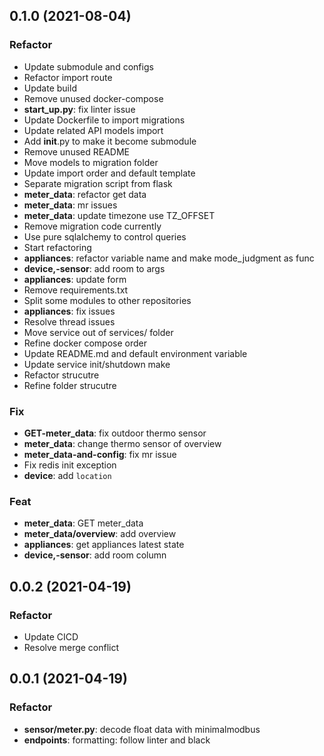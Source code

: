 ## 0.1.0 (2021-08-04)

### Refactor

- Update submodule and configs
- Refactor import route
- Update build
- Remove unused docker-compose
- **start_up.py**: fix linter issue
- Update Dockerfile to import migrations
- Update related API models import
- Add __init__.py to make it become submodule
- Remove unused README
- Move models to migration folder
- Update import order and default template
- Separate migration script from flask
- **meter_data**: refactor get data
- **meter_data**: mr issues
- **meter_data**: update timezone use TZ_OFFSET
- Remove migration code currently
- Use pure sqlalchemy to control queries
- Start refactoring
- **appliances**: refactor variable name and make mode_judgment as func
- **device,-sensor**: add room to args
- **appliances**: update form
- Remove requirements.txt
- Split some modules to other repositories
- **appliances**: fix issues
- Resolve thread issues
- Move service out of services/ folder
- Refine docker compose order
- Update README.md and default environment variable
- Update service init/shutdown make
- Refactor strucutre
- Refine folder strucutre

### Fix

- **GET-meter_data**: fix outdoor thermo sensor
- **meter_data**: change thermo sensor of overview
- **meter_data-and-config**: fix mr issue
- Fix redis init exception
- **device**: add `location`

### Feat

- **meter_data**: GET meter_data
- **meter_data/overview**: add overview
- **appliances**: get appliances latest state
- **device,-sensor**: add room column

## 0.0.2 (2021-04-19)

### Refactor

- Update CICD
- Resolve merge conflict

## 0.0.1 (2021-04-19)

### Refactor

- **sensor/meter.py**: decode float data with minimalmodbus
- **endpoints**: formatting: follow linter and black
